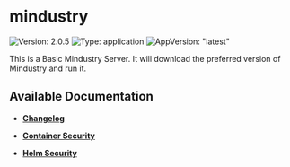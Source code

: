 # mindustry

![Version: 2.0.5](https://img.shields.io/badge/Version-2.0.5-informational?style=flat-square) ![Type: application](https://img.shields.io/badge/Type-application-informational?style=flat-square) ![AppVersion: "latest"](https://img.shields.io/badge/AppVersion-"latest"-informational?style=flat-square)

This is a Basic Mindustry Server. It will download the preferred version of Mindustry and run it.

## Available Documentation

- [**Changelog**](CHANGELOG)

- [**Container Security**](container-security)

- [**Helm Security**](helm-security)

